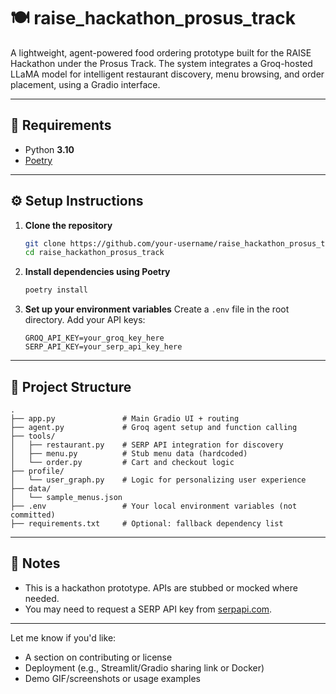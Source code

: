 
# 🍽️ raise\_hackathon\_prosus\_track

A lightweight, agent-powered food ordering prototype built for the RAISE Hackathon under the Prosus Track. The system integrates a Groq-hosted LLaMA model for intelligent restaurant discovery, menu browsing, and order placement, using a Gradio interface.

---

## 🧱 Requirements

* Python **3.10**
* [Poetry](https://python-poetry.org/docs/#installation)

---

## ⚙️ Setup Instructions

1. **Clone the repository**

   ```bash
   git clone https://github.com/your-username/raise_hackathon_prosus_track.git
   cd raise_hackathon_prosus_track
   ```

2. **Install dependencies using Poetry**

   ```bash
   poetry install
   ```

3. **Set up your environment variables**
   Create a `.env` file in the root directory. Add your API keys:

   ```
   GROQ_API_KEY=your_groq_key_here
   SERP_API_KEY=your_serp_api_key_here
   ```

---

## 📁 Project Structure

```
.
├── app.py               # Main Gradio UI + routing
├── agent.py             # Groq agent setup and function calling
├── tools/
│   ├── restaurant.py    # SERP API integration for discovery
│   ├── menu.py          # Stub menu data (hardcoded)
│   └── order.py         # Cart and checkout logic
├── profile/
│   └── user_graph.py    # Logic for personalizing user experience
├── data/
│   └── sample_menus.json
├── .env                 # Your local environment variables (not committed)
├── requirements.txt     # Optional: fallback dependency list
```

---

## 📝 Notes

* This is a hackathon prototype. APIs are stubbed or mocked where needed.
* You may need to request a SERP API key from [serpapi.com](https://serpapi.com/).

---

Let me know if you'd like:

* A section on contributing or license
* Deployment (e.g., Streamlit/Gradio sharing link or Docker)
* Demo GIF/screenshots or usage examples
